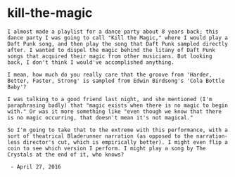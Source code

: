 # kill-the-magic

    I almost made a playlist for a dance party about 8 years back; this dance party I was going to call "Kill the Magic," where I would play a Daft Punk song, and then play the song that Daft Punk sampled directly after. I wanted to dispel the magic behind the litany of Daft Punk songs that acquired their magic from other musicians. But looking back, I don't think I would've accomplished anything.

    I mean, how much do you really care that the groove from 'Harder, Better, Faster, Strong' is sampled from Edwin Birdsong's 'Cola Bottle Baby'?

    I was talking to a good friend last night, and she mentioned (I'm paraphrasing badly) that "magic exists when there is no magic to begin with." Or was it more something like "even though we know that there is no magic occurring, that doesn't mean it's not magical."

    So I'm going to take that to the extreme with this performance, with a sort of theatrical Bladerunner narration (as opposed to the narration-less director's cut, which is empirically better). I might even flip a coin to see which version I perform. I might play a song by The Crystals at the end of it, who knows?

     - April 27, 2016
